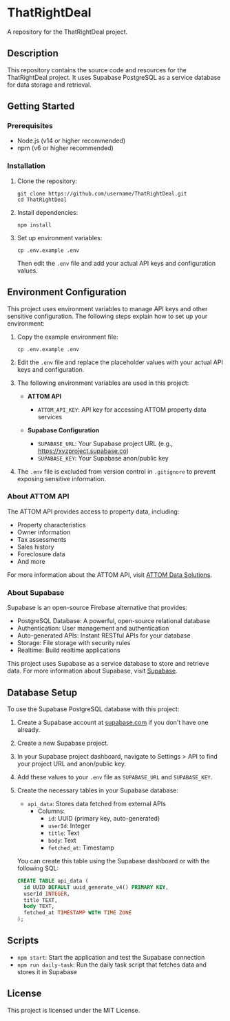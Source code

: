# ThatRightDeal

A repository for the ThatRightDeal project.

## Description

This repository contains the source code and resources for the ThatRightDeal project. It uses Supabase PostgreSQL as a service database for data storage and retrieval.

## Getting Started

### Prerequisites

- Node.js (v14 or higher recommended)
- npm (v6 or higher recommended)

### Installation

1. Clone the repository:

   ```
   git clone https://github.com/username/ThatRightDeal.git
   cd ThatRightDeal
   ```

2. Install dependencies:

   ```
   npm install
   ```

3. Set up environment variables:
   ```
   cp .env.example .env
   ```
   Then edit the `.env` file and add your actual API keys and configuration values.

## Environment Configuration

This project uses environment variables to manage API keys and other sensitive configuration. The following steps explain how to set up your environment:

1. Copy the example environment file:

   ```
   cp .env.example .env
   ```

2. Edit the `.env` file and replace the placeholder values with your actual API keys and configuration.

3. The following environment variables are used in this project:

   - **ATTOM API**

     - `ATTOM_API_KEY`: API key for accessing ATTOM property data services

   - **Supabase Configuration**
     - `SUPABASE_URL`: Your Supabase project URL (e.g., https://xyzproject.supabase.co)
     - `SUPABASE_KEY`: Your Supabase anon/public key

4. The `.env` file is excluded from version control in `.gitignore` to prevent exposing sensitive information.

### About ATTOM API

The ATTOM API provides access to property data, including:

- Property characteristics
- Owner information
- Tax assessments
- Sales history
- Foreclosure data
- And more

For more information about the ATTOM API, visit [ATTOM Data Solutions](https://www.attomdata.com/).

### About Supabase

Supabase is an open-source Firebase alternative that provides:

- PostgreSQL Database: A powerful, open-source relational database
- Authentication: User management and authentication
- Auto-generated APIs: Instant RESTful APIs for your database
- Storage: File storage with security rules
- Realtime: Build realtime applications

This project uses Supabase as a service database to store and retrieve data. For more information about Supabase, visit [Supabase](https://supabase.com/).

## Database Setup

To use the Supabase PostgreSQL database with this project:

1. Create a Supabase account at [supabase.com](https://supabase.com/) if you don't have one already.
2. Create a new Supabase project.
3. In your Supabase project dashboard, navigate to Settings > API to find your project URL and anon/public key.
4. Add these values to your `.env` file as `SUPABASE_URL` and `SUPABASE_KEY`.
5. Create the necessary tables in your Supabase database:

   - `api_data`: Stores data fetched from external APIs
     - Columns:
       - `id`: UUID (primary key, auto-generated)
       - `userId`: Integer
       - `title`: Text
       - `body`: Text
       - `fetched_at`: Timestamp

   You can create this table using the Supabase dashboard or with the following SQL:

   ```sql
   CREATE TABLE api_data (
     id UUID DEFAULT uuid_generate_v4() PRIMARY KEY,
     userId INTEGER,
     title TEXT,
     body TEXT,
     fetched_at TIMESTAMP WITH TIME ZONE
   );
   ```

## Scripts

- `npm start`: Start the application and test the Supabase connection
- `npm run daily-task`: Run the daily task script that fetches data and stores it in Supabase

## License

This project is licensed under the MIT License.
